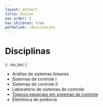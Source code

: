 ```yaml
---
layout: default
title: Ensino
nav_order: 2
has_children: true
permalink: /docs/ensino
---
```


# Disciplinas
{: .no_toc }

- Análise de sistemas lineares
- Sistemas de controle I
- Sistemas de controle II
- Laboratório de sistemas de controle
- [Tópicos especiais em sistemas de controle](\docs\ensino\tecontrole.md)
- Eletrônica de potência